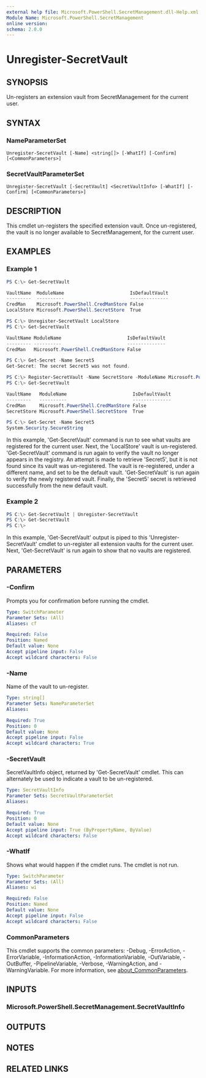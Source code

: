 ```yaml
---
external help file: Microsoft.PowerShell.SecretManagement.dll-Help.xml
Module Name: Microsoft.PowerShell.SecretManagement
online version:
schema: 2.0.0
---
```


# Unregister-SecretVault

## SYNOPSIS
Un-registers an extension vault from SecretManagement for the current user.

## SYNTAX

### NameParameterSet
```
Unregister-SecretVault [-Name] <string[]> [-WhatIf] [-Confirm] [<CommonParameters>]
```

### SecretVaultParameterSet
```
Unregister-SecretVault [-SecretVault] <SecretVaultInfo> [-WhatIf] [-Confirm] [<CommonParameters>]
```

## DESCRIPTION
This cmdlet un-registers the specified extension vault.
Once un-registered, the vault is no longer available to SecretManagement, for the current user.

## EXAMPLES

### Example 1
```powershell
PS C:\> Get-SecretVault

VaultName  ModuleName                        IsDefaultVault
---------  ----------                        --------------
CredMan    Microsoft.PowerShell.CredManStore False
LocalStore Microsoft.PowerShell.SecretStore  True

PS C:\> Unregister-SecretVault LocalStore
PS C:\> Get-SecretVault

VaultName ModuleName                        IsDefaultVault
--------- ----------                        --------------
CredMan   Microsoft.PowerShell.CredManStore False

PS C:\> Get-Secret -Name Secret5
Get-Secret: The secret Secret5 was not found.

PS C:\> Register-SecretVault -Name SecretStore -ModuleName Microsoft.PowerShell.SecretStore -DefaultVault
PS C:\> Get-SecretVault

VaultName   ModuleName                        IsDefaultVault
---------   ----------                        --------------
CredMan     Microsoft.PowerShell.CredManStore False
SecretStore Microsoft.PowerShell.SecretStore  True

PS C:\> Get-Secret -Name Secret5
System.Security.SecureString
```

In this example, 'Get-SecretVault' command is run to see what vaults are registered for the current user.
Next, the 'LocalStore' vault is un-registered.
'Get-SecretVault' command is run again to verify the vault no longer appears in the registry.
An attempt is made to retrieve 'Secret5', but it is not found since its vault was un-registered.
The vault is re-registered, under a different name, and set to be the default vault.
'Get-SecretVault' is run again to verify the newly registered vault.
Finally, the 'Secret5' secret is retrieved successfully from the new default vault.

### Example 2
```powershell
PS C:\> Get-SecretVault | Unregister-SecretVault
PS C:\> Get-SecretVault
PS C:\>
```

In this example, 'Get-SecretVault' output is piped to this 'Unregister-SecretVault' cmdlet to un-register all extension vaults for the current user.
Next, 'Get-SecretVault' is run again to show that no vaults are registered.

## PARAMETERS

### -Confirm
Prompts you for confirmation before running the cmdlet.

```yaml
Type: SwitchParameter
Parameter Sets: (All)
Aliases: cf

Required: False
Position: Named
Default value: None
Accept pipeline input: False
Accept wildcard characters: False
```

### -Name
Name of the vault to un-register.

```yaml
Type: string[]
Parameter Sets: NameParameterSet
Aliases:

Required: True
Position: 0
Default value: None
Accept pipeline input: False
Accept wildcard characters: True
```

### -SecretVault
SecretVaultInfo object, returned by 'Get-SecretVault' cmdlet.
This can alternately be used to indicate a vault to be un-registered.

```yaml
Type: SecretVaultInfo
Parameter Sets: SecretVaultParameterSet
Aliases:

Required: True
Position: 0
Default value: None
Accept pipeline input: True (ByPropertyName, ByValue)
Accept wildcard characters: False
```

### -WhatIf
Shows what would happen if the cmdlet runs.
The cmdlet is not run.

```yaml
Type: SwitchParameter
Parameter Sets: (All)
Aliases: wi

Required: False
Position: Named
Default value: None
Accept pipeline input: False
Accept wildcard characters: False
```

### CommonParameters
This cmdlet supports the common parameters: -Debug, -ErrorAction, -ErrorVariable, -InformationAction, -InformationVariable, -OutVariable, -OutBuffer, -PipelineVariable, -Verbose, -WarningAction, and -WarningVariable. For more information, see [about_CommonParameters](http://go.microsoft.com/fwlink/?LinkID=113216).

## INPUTS

### Microsoft.PowerShell.SecretManagement.SecretVaultInfo

## OUTPUTS

## NOTES

## RELATED LINKS

